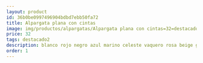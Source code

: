 ```yaml
---
layout: product
id: 36b0be0997496904bdbd7ebb50fa72
title: Alpargata plana con cintas
image: img/productos/alpargatas/Alpargata plana con cintas=32=destacado2=blanco rojo negro azul marino celeste vaquero rosa beige gaimo.webp
price: 32
tags: destacado2
description: blanco rojo negro azul marino celeste vaquero rosa beige gaimo
order: 1
---
```

